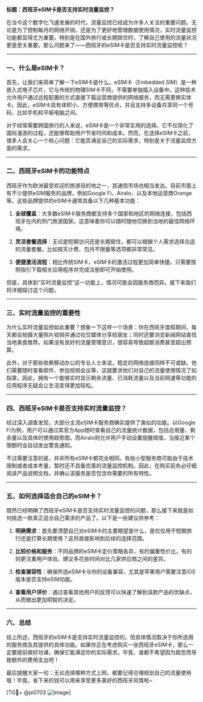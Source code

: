 **标题：西班牙eSIM卡是否支持实时流量监控？**

在当今这个数字化飞速发展的时代，流量监控已经成为许多人关注的重要问题。无论是为了控制每月的网络开销，还是为了更好地管理数据使用情况，实时流量监控功能都显得尤为重要。特别是在国外旅行或长期居住时，了解自己使用的流量状况更是至关重要。那么问题来了——西班牙的eSIM卡是否支持实时流量监控呢？

---

### 一、什么是eSIM卡？

首先，让我们来简单了解一下eSIM卡是什么。eSIM卡（Embedded SIM）是一种嵌入式电子芯片，它与传统的物理SIM卡不同，不需要单独插入设备中。这种技术允许用户通过远程配置的方式直接下载运营商提供的网络服务，而无需更换实体卡。因此，eSIM卡具有体积小、方便携带等优点，并且支持多设备共享同一个号码，比如手机和平板电脑之间。

对于经常需要跨国旅行的人来说，eSIM卡是一个非常实用的选择。它不仅简化了国际漫游的过程，还能够帮助用户节省时间和成本。然而，在选择eSIM卡之前，很多人会关心一个核心问题：它能否满足自己的实际需求，特别是关于流量监控方面的需求。

---

### 二、西班牙eSIM卡的功能特点

西班牙作为欧洲最受欢迎的旅游目的地之一，其通信市场也相当发达。目前市面上有不少提供eSIM服务的品牌，例如Google Fi、Airalo、以及本地运营商Orange等。这些品牌提供的eSIM卡通常具备以下几种基本功能：

1. **全球覆盖**：大多数eSIM卡服务商都支持多个国家和地区的网络连接，包括西班牙在内的热门旅游国家。这意味着你可以随时随地切换到当地的最佳网络环境。
   
2. **灵活套餐选择**：无论是短期访问还是长期居住，都可以根据个人需求选择合适的流量套餐。比如按天计费、包月不限量等选项都非常常见。

3. **便捷激活流程**：相比传统SIM卡，eSIM卡的激活过程更加简单快捷。只需要按照指引下载相关应用程序并完成注册即可开始使用。

但是，具体到“实时流量监控”这一功能上，情况可能会因服务商而异。接下来我们将详细探讨这个问题。

---

### 三、实时流量监控的重要性

为什么实时流量监控如此重要？想象一下这样一个场景：你在西班牙度假期间，每天都会拍摄大量照片视频并通过社交媒体分享给朋友；同时还要浏览新闻网站查找当地美食推荐。如果没有良好的流量管理意识，很容易导致超额消费甚至超出预算。

此外，对于那些依赖移动办公的专业人士来说，稳定的网络连接同样不可或缺。他们需要随时查看邮件、参加视频会议等，这就要求他们对自己的流量使用情况了如指掌。因此，拥有一个能够实时显示剩余流量、已消耗流量以及当前网速等功能的应用程序无疑会让生活变得更加轻松。

---

### 四、西班牙eSIM卡是否支持实时流量监控？

经过深入调查发现，大部分主流eSIM卡服务商确实提供了类似的功能。以Google Fi为例，用户可以通过其官方App随时查看自己的流量统计数据，包括总用量、剩余量以及具体的使用趋势图。而Airalo则允许用户手动设置提醒阈值，当接近某个限额时会自动发出警告通知。

不过需要注意的是，并非所有eSIM卡都完全相同。有些小型服务商可能由于技术限制或者成本考量，暂时还不具备完善的流量监控机制。因此，在购买前务必仔细阅读产品说明文档，并确认该服务是否包含你需要的所有特性。

---

### 五、如何选择适合自己的eSIM卡？

既然已经明确了西班牙eSIM卡是否支持实时流量监控的问题，那么接下来就是如何挑选一款真正适合自己需求的产品了。以下是一些建议供参考：

1. **明确需求**：首先要清楚自己对eSIM卡的主要期望是什么，是仅仅用于短期旅行还是打算长期使用？这将直接影响到后续的选择范围。

2. **比较价格和服务**：不同品牌的eSIM卡定价策略各异，有的偏重性价比，有的则更注重用户体验。建议多花些时间对比几家供应商之间的差异。

3. **检查兼容性**：确保所选eSIM卡与你的设备兼容，尤其是苹果用户需要注意iOS版本是否支持eSIM功能。

4. **查看用户评价**：通过查看其他用户的反馈可以快速了解到该款产品的优缺点，从而做出更加明智的决定。

---

### 六、总结

综上所述，西班牙的eSIM卡是支持实时流量监控的，但具体情况取决于你所选用的服务商及其提供的具体功能。如果你正在考虑购买一张西班牙eSIM卡，那么一定要提前做好功课，确保它能满足你的实际需求。毕竟，谁都不希望因为疏忽而导致额外的费用支出吧！

最后提醒大家一句：无论选择哪种方式上网，都要记得合理规划自己的流量使用哦！毕竟，省下来的钱可以用来享受更多美好的西班牙风情啦~

[TG💪+ @jx0703 ![Image](https://github.com/user-attachments/assets/dbca1d08-cadb-493c-b0ec-ad6f7a83f270)]